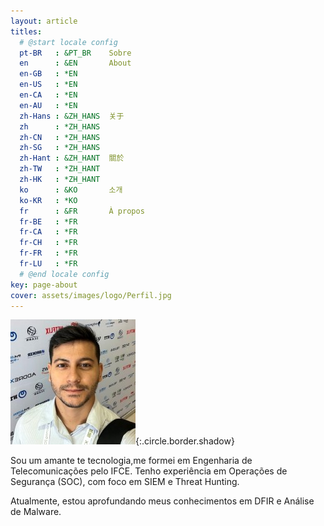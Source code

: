 ```yaml
---
layout: article
titles:
  # @start locale config
  pt-BR   : &PT_BR    Sobre
  en      : &EN       About
  en-GB   : *EN
  en-US   : *EN
  en-CA   : *EN
  en-AU   : *EN
  zh-Hans : &ZH_HANS  关于
  zh      : *ZH_HANS
  zh-CN   : *ZH_HANS
  zh-SG   : *ZH_HANS
  zh-Hant : &ZH_HANT  關於
  zh-TW   : *ZH_HANT
  zh-HK   : *ZH_HANT
  ko      : &KO       소개
  ko-KR   : *KO
  fr      : &FR       À propos
  fr-BE   : *FR
  fr-CA   : *FR
  fr-CH   : *FR
  fr-FR   : *FR
  fr-LU   : *FR
  # @end locale config
key: page-about
cover: assets/images/logo/Perfil.jpg
---
```

![Perfil](assets/images/logo/Perfil.jpg){:.circle.border.shadow}

Sou um amante te tecnologia,me formei em Engenharia de Telecomunicações pelo IFCE. Tenho experiência em Operações de Segurança (SOC), com foco em SIEM e Threat Hunting.

Atualmente, estou aprofundando meus conhecimentos em DFIR e Análise de Malware.

